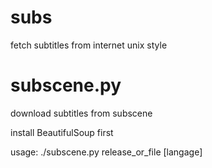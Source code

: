 subs
====

fetch subtitles from internet unix style

subscene.py
===========

download subtitles from subscene

install BeautifulSoup first

usage: ./subscene.py release_or_file [langage]
